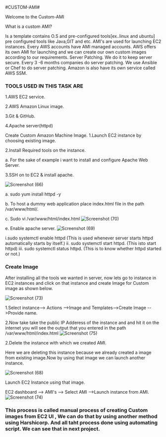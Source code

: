 #CUSTOM-AMI#

Welcome to the Custom-AMI 

What is a custom AMI?

Is a template contains O.S and pre-configured tools[ex..linux and ubuntu] pre configured tools like Java,GIT and etc.
AMI's are used for launching EC2 instances.
Every AWS accounts have AMI managed accounts.
AWS offers its own AMI for launching and we can create our own custom images according to our requirements.
Server Patching.
We do it to keep server secure. Every 3 -6 months companies do server patching. We use Ansible or Chef to do server patching. Amazon is also have its own service called AWS SSM.

<h3>TOOLS USED IN THIS TASK ARE</h3>

1.AWS EC2 service.

2.AWS Amazon Linux image. 

3.Git & GitHub.

4.Apache server(httpd)

Create Custom Amazon Machine Image.
1.Launch EC2 instance by choosing existing image. 

2.Install Required tools on the instance.


a. For the sake of example i want to install and configure Apache Web Server.

3.SSH on to EC2 & install apache.

![Screenshot (66)](https://user-images.githubusercontent.com/114085306/228599722-48cb264e-6c53-4d0e-a66b-89dc41e8cef0.png)

a. sudo yum install httpd -y 

b. To host a dummy web application place index.html file in the path /var/www/html/.

c. Sudo vi /var/www/html/index.html 
![Screenshot (70)](https://user-images.githubusercontent.com/114085306/228600085-104d27cc-1819-4cd6-bcaf-8298e6ad5209.png)


e. Enable apache server.
![Screenshot (69)](https://user-images.githubusercontent.com/114085306/228599982-13d07c51-6864-4a3d-bb9d-00c04638a2c7.png)

i.sudo systemctl enable httpd (This is used whenever server starts httpd automatically starts by itself.) 
ii. sudo systemctl start httpd. (This isto start httpd)
iii. sudo systemctl status httpd. (This is to know whether httpd started or not.)

<h3>Create Image</h3>

After installing all the tools we wanted in server, now lets go to instance in EC2 instances and click on that instance and create Image for Custom image as shown below.

![Screenshot (73)](https://user-images.githubusercontent.com/114085306/228606397-1e405fa7-1ef2-4017-9acc-ada6a22bbfee.png)

1.Select instance--> Actions -->Image and Templates-->Create Image -->Provide name.

2.Now take take the public IP Adderess  of the instance and and hit it on the internet you will see the output that you entered in the path /var/www/html/index.html
![Screenshot (75)](https://user-images.githubusercontent.com/114085306/228605803-edcc14f1-394e-480c-a8cb-40f27684f1a4.png)

2.Delete the instance with which we created AMI.

Here we are deleting this instance because we already created a image from existing image.Now by using that image we can launch another instance. 

![Screenshot (68)](https://user-images.githubusercontent.com/114085306/228600501-c7178bbd-06f4-45c4-b5f5-0951101941f4.png)


Launch EC2 Instance using that image.

EC2 dashboard --> AMI's --> Select AMI -->Launch instance from AMI.
![Screenshot (74)](https://user-images.githubusercontent.com/114085306/228600653-e8b2efe8-3437-422f-9b84-59f5e5523ebd.png)


<h3> This process is called manual process of creating Custom images from EC2 UI , We can do that by using another method using Harshicorp.
And all taht process done using automating script. We can see that in next project.</h3>

